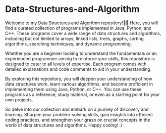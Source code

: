 # Data-Structures-and-Algorithm
Welcome to my Data Structures and Algorithm repository!👋🏻 Here, you will find a curated collection of programs implemented in Java, Python, and C++. These programs cover a wide range of data structures and algorithms, including but not limited to arrays, linked lists, trees, graphs, sorting algorithms, searching techniques, and dynamic programming.

Whether you are a beginner looking to understand the fundamentals or an experienced programmer aiming to reinforce your skills, this repository is designed to cater to all levels of expertise. Each program comes with detailed explanations and code comments to aid in your understanding. 

By exploring this repository, you will deepen your understanding of how data structures work, learn various algorithms, and become proficient in implementing them using Java, Python, or C++. You can use these programs as a reference, study material, or even as a starting point for your own projects.

So delve into our collection and embark on a journey of discovery and learning. Sharpen your problem-solving skills, gain insights into efficient coding practices, and strengthen your grasp on crucial concepts in the world of data structures and algorithms. Happy coding! :)
